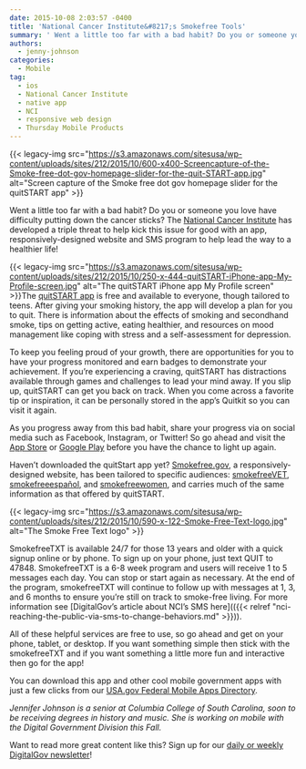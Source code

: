 ```yaml
---
date: 2015-10-08 2:03:57 -0400
title: 'National Cancer Institute&#8217;s Smokefree Tools'
summary: ' Went a little too far with a bad habit? Do you or someone you love have difficulty putting down the cancer sticks? The National Cancer Institute has developed a triple threat to help kick this issue for'
authors:
  - jenny-johnson
categories:
  - Mobile
tag:
  - ios
  - National Cancer Institute
  - native app
  - NCI
  - responsive web design
  - Thursday Mobile Products
---
```


{{< legacy-img src="https://s3.amazonaws.com/sitesusa/wp-content/uploads/sites/212/2015/10/600-x400-Screencapture-of-the-Smoke-free-dot-gov-homepage-slider-for-the-quit-START-app.jpg" alt="Screen capture of the Smoke free dot gov homepage slider for the quitSTART app" >}}

Went a little too far with a bad habit? Do you or someone you love have difficulty putting down the cancer sticks? The [National Cancer Institute](http://www.cancer.gov/) has developed a triple threat to help kick this issue for good with an app, responsively-designed website and SMS program to help lead the way to a healthier life!

{{< legacy-img src="https://s3.amazonaws.com/sitesusa/wp-content/uploads/sites/212/2015/10/250-x-444-quitSTART-iPhone-app-My-Profile-screen.jpg" alt="The quitSTART iPhone app My Profile screen" >}}The [quitSTART app](http://smokefree.gov/apps-quitstart) is free and available to everyone, though tailored to teens. After giving your smoking history, the app will develop a plan for you to quit. There is information about the effects of smoking and secondhand smoke, tips on getting active, eating healthier, and resources on mood management like coping with stress and a self-assessment for depression.

To keep you feeling proud of your growth, there are opportunities for you to have your progress monitored and earn badges to demonstrate your achievement. If you’re experiencing a craving, quitSTART has distractions available through games and challenges to lead your mind away. If you slip up, quitSTART can get you back on track. When you come across a favorite tip or inspiration, it can be personally stored in the app’s Quitkit so you can visit it again.

As you progress away from this bad habit, share your progress via on social media such as Facebook, Instagram, or Twitter! So go ahead and visit the [App Store](https://itunes.apple.com/us/app/quitstart/id494552000?mt=8) or [Google Play](https://play.google.com/store/apps/details?id=com.mmgct.quitstart) before you have the chance to light up again.

Haven’t downloaded the quitStart app yet? [Smokefree.gov](http://smokefree.gov/), a responsively-designed website, has been tailored to specific audiences: [smokefreeVET](http://smokefree.gov/veterans), [smokefreeespañol](http://espanol.smokefree.gov/), and [smokefreewomen](http://women.smokefree.gov/), and carries much of the same information as that offered by quitSTART.

{{< legacy-img src="https://s3.amazonaws.com/sitesusa/wp-content/uploads/sites/212/2015/10/590-x-122-Smoke-Free-Text-logo.jpg" alt="The Smoke Free Text logo" >}}

SmokefreeTXT is available 24/7 for those 13 years and older with a quick signup online or by phone. To sign up on your phone, just text QUIT to 47848. SmokefreeTXT is a 6-8 week program and users will receive 1 to 5 messages each day. You can stop or start again as necessary. At the end of the program, smokefreeTXT will continue to follow up with messages at 1, 3, and 6 months to ensure you’re still on track to smoke-free living. For more information see [DigitalGov’s article about NCI’s SMS here](({{< relref "nci-reaching-the-public-via-sms-to-change-behaviors.md" >}})).

All of these helpful services are free to use, so go ahead and get on your phone, tablet, or desktop. If you want something simple then stick with the smokefreeTXT and if you want something a little more fun and interactive then go for the app!

You can download this app and other cool mobile government apps with just a few clicks from our [USA.gov Federal Mobile Apps Directory](http://www.usa.gov/mobileapps.shtml).

_Jennifer Johnson is a senior at Columbia College of South Carolina, soon to be receiving degrees in history and music. She is working on mobile with the Digital Government Division this Fall._

Want to read more great content like this? Sign up for our [daily or weekly DigitalGov newsletter](https://public.govdelivery.com/accounts/USHOWTO/subscriber/new)!